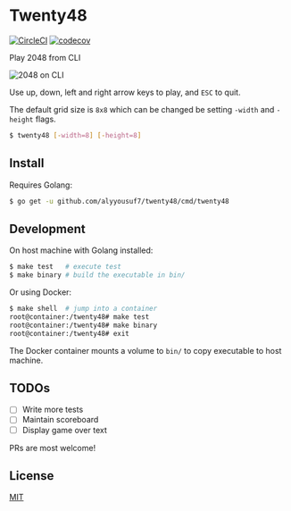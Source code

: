# Twenty48
[![CircleCI](https://circleci.com/gh/alyyousuf7/twenty48.svg?style=shield)](https://circleci.com/gh/alyyousuf7/twenty48) [![codecov](https://codecov.io/gh/alyyousuf7/twenty48/branch/master/graph/badge.svg)](https://codecov.io/gh/alyyousuf7/twenty48)

Play 2048 from CLI

![2048 on CLI](https://user-images.githubusercontent.com/14050128/39704165-f1c7654a-5223-11e8-87fc-66ddc9ae2977.gif)

Use up, down, left and right arrow keys to play, and `ESC` to quit.

The default grid size is `8x8` which can be changed be setting `-width` and `-height` flags.

```bash
$ twenty48 [-width=8] [-height=8]
```

## Install
Requires Golang:
```bash
$ go get -u github.com/alyyousuf7/twenty48/cmd/twenty48
```

## Development
On host machine with Golang installed:
```bash
$ make test   # execute test
$ make binary # build the executable in bin/
```

Or using Docker:
```bash
$ make shell  # jump into a container
root@container:/twenty48# make test
root@container:/twenty48# make binary
root@container:/twenty48# exit
```

The Docker container mounts a volume to `bin/` to copy executable to host machine.

## TODOs
- [ ] Write more tests
- [ ] Maintain scoreboard
- [ ] Display game over text

PRs are most welcome!

## License
[MIT](./LICENSE)
